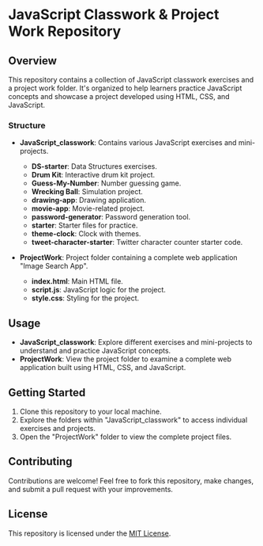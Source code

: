 # JavaScript Classwork & Project Work Repository

## Overview

This repository contains a collection of JavaScript classwork exercises and a project work folder. It's organized to help learners practice JavaScript concepts and showcase a project developed using HTML, CSS, and JavaScript.

### Structure

- **JavaScript_classwork**: Contains various JavaScript exercises and mini-projects.
  - **DS-starter**: Data Structures exercises.
  - **Drum Kit**: Interactive drum kit project.
  - **Guess-My-Number**: Number guessing game.
  - **Wrecking Ball**: Simulation project.
  - **drawing-app**: Drawing application.
  - **movie-app**: Movie-related project.
  - **password-generator**: Password generation tool.
  - **starter**: Starter files for practice.
  - **theme-clock**: Clock with themes.
  - **tweet-character-starter**: Twitter character counter starter code.

- **ProjectWork**: Project folder containing a complete web application "Image Search App".
  - **index.html**: Main HTML file.
  - **script.js**: JavaScript logic for the project.
  - **style.css**: Styling for the project.

## Usage

- **JavaScript_classwork**: Explore different exercises and mini-projects to understand and practice JavaScript concepts.
- **ProjectWork**: View the project folder to examine a complete web application built using HTML, CSS, and JavaScript.

## Getting Started

1. Clone this repository to your local machine.
2. Explore the folders within "JavaScript_classwork" to access individual exercises and projects.
3. Open the "ProjectWork" folder to view the complete project files.

## Contributing

Contributions are welcome! Feel free to fork this repository, make changes, and submit a pull request with your improvements.

## License

This repository is licensed under the [MIT License](LICENSE).

